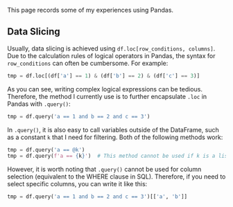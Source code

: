 This page records some of my experiences using Pandas.

## Data Slicing

Usually, data slicing is achieved using `df.loc[row_conditions, columns]`. Due to the calculation rules of logical operators in Pandas, the syntax for `row_conditions` can often be cumbersome. For example:

```python
tmp = df.loc[(df['a'] == 1) & (df['b'] == 2) & (df['c'] == 3)]
```

As you can see, writing complex logical expressions can be tedious. Therefore, the method I currently use is to further encapsulate `.loc` in Pandas with `.query()`:

```python
tmp = df.query('a == 1 and b == 2 and c == 3')
```

In `.query()`, it is also easy to call variables outside of the DataFrame, such as a constant `k` that I need for filtering. Both of the following methods work:

```python
tmp = df.query('a == @k')
tmp = df.query(f'a == {k}')  # This method cannot be used if k is a list-type variable
```

However, it is worth noting that `.query()` cannot be used for column selection (equivalent to the WHERE clause in SQL). Therefore, if you need to select specific columns, you can write it like this:

```python
tmp = df.query('a == 1 and b == 2 and c == 3')[['a', 'b']]
```